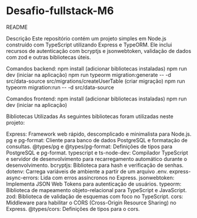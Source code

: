 # Desafio-fullstack-M6

README

Descrição
Este repositório contém um projeto simples em Node.js construído com TypeScript utilizando Express e TypeORM. Ele inclui recursos de autenticação com bcryptjs e jsonwebtoken, validação de dados com zod e outras bibliotecas úteis.


Comandos backend: 
npm install    (adicionar bibliotecas instaladas)
npm run dev  (iniciar na aplicação)
npm run typeorm migration:generate -- -d src/data-source src/migrations/createUserTable (criar migração)
npm run typeorm migration:run -- -d src/data-source

Comandos frontend:
npm install    (adicionar bibliotecas instaladas)
npm run dev  (iniciar na aplicação)

Bibliotecas Utilizadas
As seguintes bibliotecas foram utilizadas neste projeto:

Express: Framework web rápido, descomplicado e minimalista para Node.js.
pg e pg-format: Cliente para banco de dados PostgreSQL e formatação de consultas.
@types/pg e @types/pg-format: Definições de tipos para PostgreSQL e pg-format.
typescript e ts-node-dev: Compilador TypeScript e servidor de desenvolvimento para recarregamento automático durante o desenvolvimento.
bcryptjs: Biblioteca para hash e verificação de senhas.
dotenv: Carrega variáveis de ambiente a partir de um arquivo .env.
express-async-errors: Lida com erros assíncronos no Express.
jsonwebtoken: Implementa JSON Web Tokens para autenticação de usuários.
typeorm: Biblioteca de mapeamento objeto-relacional para TypeScript e JavaScript.
zod: Biblioteca de validação de esquemas com foco no TypeScript.
cors: Middleware para habilitar o CORS (Cross-Origin Resource Sharing) no Express.
@types/cors: Definições de tipos para o cors.
